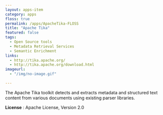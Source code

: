 ```yaml
---
layout: apps-item
category: apps
floss: true
permalink: /apps/ApacheTika-FLOSS
title: "Apache Tika"
featured: false
tags:
  - Open Source tools
  - Metadata Retrieval Services
  - Semantic Enrichment
links:
  - http://tika.apache.org/
  - http://tika.apache.org/download.html
imageurl:
  - "/img/no-image.gif"
 
---
```


The Apache Tika toolkit detects and extracts metadata and structured text content from various documents using existing parser libraries.

**License** : Apache License, Version 2.0

